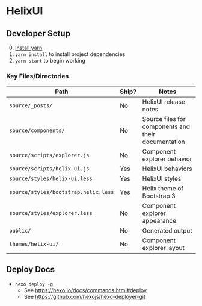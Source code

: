 # HelixUI

## Developer Setup

0. [install yarn](https://yarnpkg.com/en/docs/install)
0. `yarn install` to install project dependencies
0. `yarn start` to begin working


### Key Files/Directories
Path | Ship? | Notes
----- | ----- | -----
`source/_posts/` | No | HelixUI release notes
`source/components/` | No | Source files for components and their documentation
`source/scripts/explorer.js` | No | Component explorer behavior
`source/scripts/helix-ui.js` | Yes | HelixUI behaviors
`source/styles/helix-ui.less` | Yes | HelixUI styles
`source/styles/bootstrap.helix.less` | Yes | Helix theme of Bootstrap 3
`source/styles/explorer.less` | No | Component explorer appearance
`public/` | No | Generated output
`themes/helix-ui/` | No | Component explorer layout


## Deploy Docs
* `hexo deploy -g`
  * See https://hexo.io/docs/commands.html#deploy
  * See https://github.com/hexojs/hexo-deployer-git
